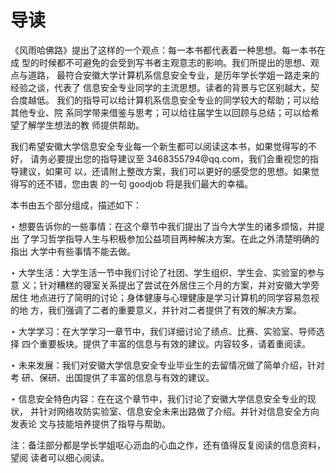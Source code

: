 # 导读 
<p> 《风雨哈佛路》提出了这样的一个观点：每一本书都代表着一种思想。每一本书在成 型的时候都不可避免的会受到写书者主观意志的影响。我们所提出的思想、观点与道路， 最符合安徽大学计算机系信息安全专业，是历年学长学姐一路走来的经验之谈，代表了 信息安全专业同学的主流思想。读者的背景与它区别越大，契合度越低。   
我们的指导可以给计算机系信息安全专业的同学较大的帮助；可以给其他专业、院 系同学带来借鉴与思考；可以给往届学生以回顾与总结；可以给希望了解学生想法的教 师提供帮助。</p>   
<p> 我们希望安徽大学信息安全专业每一个新生都可以阅读这本书，如果觉得写的不好， 请务必要提出您的指导建议至 3468355794@qq.com，我们会重视您的指导建议，如果可 以，还请附上整改方案，我们可以更好的感受您的思想。如果觉得写的还不错，您由衷 的一句 goodjob 将是我们最大的幸福。</p>   
<p> 本书由五个部分组成，描述如下：</p>   
<p> ⋆ 想要告诉你的一些事情：在这个章节中我们提出了当今大学生的诸多烦恼，并提出 了学习哲学指导人生与积极参加公益项目两种解决方案。在此之外清楚明确的指出 大学中有些事情不能去做。</p>   
<p> ⋆ 大学生活：大学生活一节中我们讨论了社团、学生组织、学生会、实验室的参与意 义；针对糟糕的寝室关系提出了尝试在外居住三个月的方案，并对安徽大学旁居住 地点进行了简明的讨论；身体健康与心理健康是学习计算机的同学容易忽视的地 方，我们强调了二者的重要意义，并针对二者提供了有效的解决方案。</p>    
<p> ⋆ 大学学习：在大学学习一章节中，我们详细讨论了绩点、比赛、实验室、导师选择 四个重要板块。提供了丰富的信息与有效的建议。内容较多，请着重阅读。</p>   
<p> ⋆ 未来发展：我们对安徽大学信息安全专业毕业生的去留情况做了简单介绍，针对考 研、保研、出国提供了丰富的信息与有效的建议。</p> 
<p> ⋆ 信息安全特色内容：在在这个章节中，我们讨论了安徽大学信息安全专业的现状， 并针对网络攻防实验室、信息安全未来出路做了介绍。并针对信息安全方向发表论 文与技能培养提供了指导与帮助。</p>    
注：备注部分都是学长学姐呕心沥血的心血之作，还有值得反复阅读的信息资料，望阅 读者可以细心阅读。
